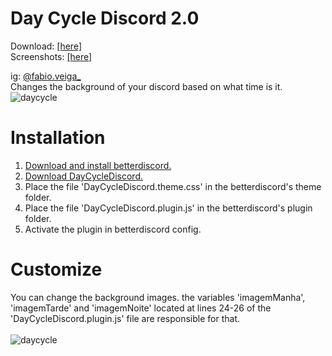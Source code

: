# Day Cycle Discord 2.0

Download: <a href="https://github.com/Fabiov37ga/DayCycleDiscord/raw/main/download/Day%20Cycle%20Discord.rar">[here]</a>
<br>
Screenshots: <a href="https://github.com/Fabiov37ga/DayCycleDiscord/blob/main/preview.md">[here]</a>
<br>

ig: <a href="http://instagram.com/fabio.veiga_">@fabio.veiga_</a><br>
Changes the background of your discord based on what time is it.
<br>
![daycycle](https://user-images.githubusercontent.com/71238693/135930659-73bd1437-4d9e-45fc-874f-e57175ddedd8.png)
# Installation
1. <a href="https://betterdiscord.app/">Download and install betterdiscord.</a>
2. <a href="https://github.com/Fabiov37ga/DayCycleDiscord/raw/main/download/Day%20Cycle%20Discord.rar">Download DayCycleDiscord.</a>
3. Place the file 'DayCycleDiscord.theme.css' in the betterdiscord's theme folder.
4. Place the file 'DayCycleDiscord.plugin.js' in the betterdiscord's plugin folder.
5. Activate the plugin in betterdiscord config.
# Customize
You can change the background images.
the variables 'imagemManha', 'imagemTarde' and 'imagemNoite' located at lines 24-26 of the 'DayCycleDiscord.plugin.js' file are responsible for that.
<br>
<br>
![daycycle](https://user-images.githubusercontent.com/71238693/179622938-34827f3c-3c3f-4a12-b1e0-542c2a9bb079.png)
